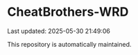 # CheatBrothers-WRD

Last updated: 2025-05-30 21:49:06

This repository is automatically maintained.
